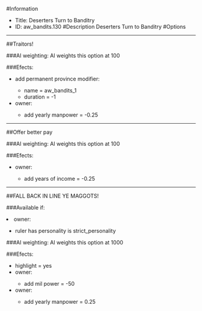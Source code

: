 #Information
 - Title: Deserters Turn to Banditry
 - ID: aw_bandits.130
#Description
Deserters Turn to Banditry
#Options

___
##Traitors!

###AI weighting:
AI weights this option at 100


###Efects:<ul><li>add permanent province modifier:</li><ul><li>name = aw_bandits_1</li><li>duration = -1</li></ul><li>owner:</li><ul><li>add yearly manpower = -0.25</li></ul></ul>

___
##Offer better pay

###AI weighting:
AI weights this option at 100


###Efects:<ul><li>owner:</li><ul><li>add years of income = -0.25</li></ul></ul>

___
##FALL BACK IN LINE YE MAGGOTS!

###Available if:
<li>owner:</li><ul><li>ruler has personality is strict_personality</li></ul>

###AI weighting:
AI weights this option at 1000


###Efects:<ul><li>highlight = yes</li><li>owner:</li><ul><li>add mil power = -50</li></ul><li>owner:</li><ul><li>add yearly manpower = 0.25</li></ul></ul>
